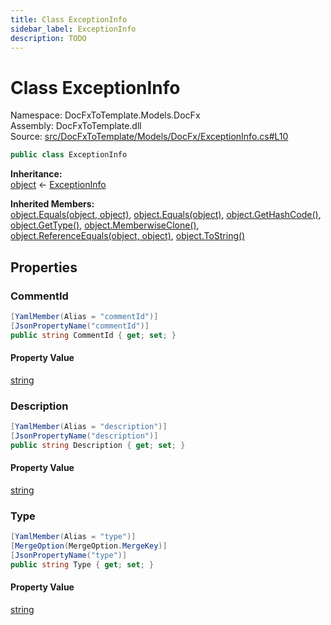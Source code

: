 ```yaml
---
title: Class ExceptionInfo
sidebar_label: ExceptionInfo
description: TODO
---
```


# Class ExceptionInfo
Namespace: DocFxToTemplate.Models.DocFx   
Assembly: DocFxToTemplate.dll  
Source: [src/DocFxToTemplate/Models/DocFx/ExceptionInfo.cs#L10](https://github.com/k-wojcik/DocFxToTemplate/blob/master/src/DocFxToTemplate/Models/DocFx/ExceptionInfo.cs#L10)    
   

```csharp title="src/DocFxToTemplate/Models/DocFx/ExceptionInfo.cs#L10" 
public class ExceptionInfo
```

**Inheritance:**   
[object](https://learn.microsoft.com/dotnet/api/system.object) &lt;- 
[ExceptionInfo](../DocFxToTemplate.Models.DocFx/ExceptionInfo)   

**Inherited Members:**   
[object.Equals(object, object)](https://learn.microsoft.com/dotnet/api/system.object.equals#system-object-equals(system-object-system-object)), [object.Equals(object)](https://learn.microsoft.com/dotnet/api/system.object.equals#system-object-equals(system-object)), [object.GetHashCode()](https://learn.microsoft.com/dotnet/api/system.object.gethashcode), [object.GetType()](https://learn.microsoft.com/dotnet/api/system.object.gettype), [object.MemberwiseClone()](https://learn.microsoft.com/dotnet/api/system.object.memberwiseclone), [object.ReferenceEquals(object, object)](https://learn.microsoft.com/dotnet/api/system.object.referenceequals), [object.ToString()](https://learn.microsoft.com/dotnet/api/system.object.tostring)   

   

## Properties
### CommentId
   
            
```csharp title="src/DocFxToTemplate/Models/DocFx/ExceptionInfo.cs#L18"
[YamlMember(Alias = "commentId")]
[JsonPropertyName("commentId")]
public string CommentId { get; set; }
```   

#### Property Value
[string](https://learn.microsoft.com/dotnet/api/system.string)   
   
### Description
   
            
```csharp title="src/DocFxToTemplate/Models/DocFx/ExceptionInfo.cs#L22"
[YamlMember(Alias = "description")]
[JsonPropertyName("description")]
public string Description { get; set; }
```   

#### Property Value
[string](https://learn.microsoft.com/dotnet/api/system.string)   
   
### Type
   
            
```csharp title="src/DocFxToTemplate/Models/DocFx/ExceptionInfo.cs#L12"
[YamlMember(Alias = "type")]
[MergeOption(MergeOption.MergeKey)]
[JsonPropertyName("type")]
public string Type { get; set; }
```   

#### Property Value
[string](https://learn.microsoft.com/dotnet/api/system.string)   
   
   

   

   

   

   

   